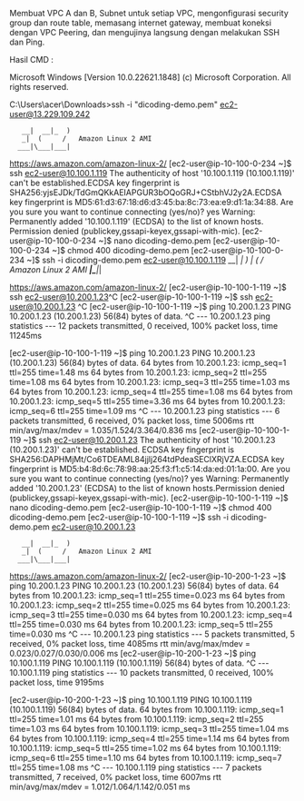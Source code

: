 Membuat VPC A dan B, Subnet untuk setiap VPC, mengonfigurasi security group dan route table, memasang internet gateway, membuat koneksi dengan VPC Peering, dan mengujinya langsung dengan melakukan SSH dan Ping.


Hasil CMD :

Microsoft Windows [Version 10.0.22621.1848]
(c) Microsoft Corporation. All rights reserved.

C:\Users\acer\Downloads>ssh -i "dicoding-demo.pem" ec2-user@13.229.109.242

       __|  __|_  )
       _|  (     /   Amazon Linux 2 AMI
      ___|\___|___|

https://aws.amazon.com/amazon-linux-2/
[ec2-user@ip-10-100-0-234 ~]$ ssh ec2-user@10.100.1.119
The authenticity of host '10.100.1.119 (10.100.1.119)' can't be established.ECDSA key fingerprint is SHA256:yjsEJDk/TdGmQKkAEIAPGUR3bOQoGRJ+CStbhVJ2y2A.ECDSA key fingerprint is MD5:61:d3:67:18:d6:d3:45:ba:8c:73:ea:e9:d1:1a:34:88.
Are you sure you want to continue connecting (yes/no)? yes
Warning: Permanently added '10.100.1.119' (ECDSA) to the list of known hosts.
Permission denied (publickey,gssapi-keyex,gssapi-with-mic).
[ec2-user@ip-10-100-0-234 ~]$ nano dicoding-demo.pem
[ec2-user@ip-10-100-0-234 ~]$ chmod 400 dicoding-demo.pem
[ec2-user@ip-10-100-0-234 ~]$ ssh -i dicoding-demo.pem ec2-user@10.100.1.119
       __|  __|_  )
       _|  (     /   Amazon Linux 2 AMI
      ___|\___|___|

https://aws.amazon.com/amazon-linux-2/
[ec2-user@ip-10-100-1-119 ~]$ ssh ec2-user@10.200.1.23^C
[ec2-user@ip-10-100-1-119 ~]$ ssh ec2-user@10.200.1.23
^C
[ec2-user@ip-10-100-1-119 ~]$ ping 10.200.1.23
PING 10.200.1.23 (10.200.1.23) 56(84) bytes of data.
^C
--- 10.200.1.23 ping statistics ---
12 packets transmitted, 0 received, 100% packet loss, time 11245ms

[ec2-user@ip-10-100-1-119 ~]$ ping 10.200.1.23
PING 10.200.1.23 (10.200.1.23) 56(84) bytes of data.
64 bytes from 10.200.1.23: icmp_seq=1 ttl=255 time=1.48 ms
64 bytes from 10.200.1.23: icmp_seq=2 ttl=255 time=1.08 ms
64 bytes from 10.200.1.23: icmp_seq=3 ttl=255 time=1.03 ms
64 bytes from 10.200.1.23: icmp_seq=4 ttl=255 time=1.08 ms
64 bytes from 10.200.1.23: icmp_seq=5 ttl=255 time=3.36 ms
64 bytes from 10.200.1.23: icmp_seq=6 ttl=255 time=1.09 ms
^C
--- 10.200.1.23 ping statistics ---
6 packets transmitted, 6 received, 0% packet loss, time 5006ms
rtt min/avg/max/mdev = 1.035/1.524/3.364/0.836 ms
[ec2-user@ip-10-100-1-119 ~]$ ssh ec2-user@10.200.1.23
The authenticity of host '10.200.1.23 (10.200.1.23)' can't be established.
ECDSA key fingerprint is SHA256:DAPHMjMt/Co6TDEAML84jjlj264tdPdeaSEClXRjVZA.ECDSA key fingerprint is MD5:b4:8d:6c:78:98:aa:25:f3:f1:c5:14:da:ed:01:1a:00.
Are you sure you want to continue connecting (yes/no)? yes
Warning: Permanently added '10.200.1.23' (ECDSA) to the list of known hosts.Permission denied (publickey,gssapi-keyex,gssapi-with-mic).
[ec2-user@ip-10-100-1-119 ~]$ nano dicoding-demo.pem
[ec2-user@ip-10-100-1-119 ~]$ chmod 400 dicoding-demo.pem
[ec2-user@ip-10-100-1-119 ~]$ ssh -i dicoding-demo.pem ec2-user@10.200.1.23

       __|  __|_  )
       _|  (     /   Amazon Linux 2 AMI
      ___|\___|___|

https://aws.amazon.com/amazon-linux-2/
[ec2-user@ip-10-200-1-23 ~]$ ping 10.200.1.23
PING 10.200.1.23 (10.200.1.23) 56(84) bytes of data.
64 bytes from 10.200.1.23: icmp_seq=1 ttl=255 time=0.023 ms
64 bytes from 10.200.1.23: icmp_seq=2 ttl=255 time=0.025 ms
64 bytes from 10.200.1.23: icmp_seq=3 ttl=255 time=0.030 ms
64 bytes from 10.200.1.23: icmp_seq=4 ttl=255 time=0.030 ms
64 bytes from 10.200.1.23: icmp_seq=5 ttl=255 time=0.030 ms
^C
--- 10.200.1.23 ping statistics ---
5 packets transmitted, 5 received, 0% packet loss, time 4085ms
rtt min/avg/max/mdev = 0.023/0.027/0.030/0.006 ms
[ec2-user@ip-10-200-1-23 ~]$ ping 10.100.1.119
PING 10.100.1.119 (10.100.1.119) 56(84) bytes of data.
^C
--- 10.100.1.119 ping statistics ---
10 packets transmitted, 0 received, 100% packet loss, time 9195ms

[ec2-user@ip-10-200-1-23 ~]$ ping 10.100.1.119
PING 10.100.1.119 (10.100.1.119) 56(84) bytes of data.
64 bytes from 10.100.1.119: icmp_seq=1 ttl=255 time=1.01 ms
64 bytes from 10.100.1.119: icmp_seq=2 ttl=255 time=1.03 ms
64 bytes from 10.100.1.119: icmp_seq=3 ttl=255 time=1.04 ms
64 bytes from 10.100.1.119: icmp_seq=4 ttl=255 time=1.14 ms
64 bytes from 10.100.1.119: icmp_seq=5 ttl=255 time=1.02 ms
64 bytes from 10.100.1.119: icmp_seq=6 ttl=255 time=1.10 ms
64 bytes from 10.100.1.119: icmp_seq=7 ttl=255 time=1.08 ms
^C
--- 10.100.1.119 ping statistics ---
7 packets transmitted, 7 received, 0% packet loss, time 6007ms
rtt min/avg/max/mdev = 1.012/1.064/1.142/0.051 ms